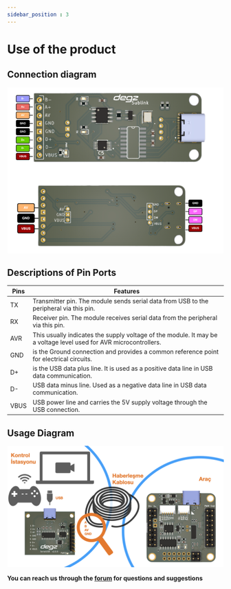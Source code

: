 ```yaml
---
sidebar_position : 3
---
```


# Use of the product

## Connection diagram

![Mizucom communication Module](./image/sublink.png)

## Descriptions of Pin Ports

|Pins |Features |
|------------------------------------------------|-------------------|
| TX | Transmitter pin. The module sends serial data from USB to the peripheral via this pin.
|RX | Receiver pin. The module receives serial data from the peripheral via this pin.
|AVR| This usually indicates the supply voltage of the module. It may be a voltage level used for AVR microcontrollers.
|GND | is the Ground connection and provides a common reference point for electrical circuits.|
| D+ | is the USB data plus line. It is used as a positive data line in USB data communication.| |
|D- |USB data minus line. Used as a negative data line in USB data communication.
|VBUS|USB power line and carries the 5V supply voltage through the USB connection.


## Usage Diagram

![Usage Diagram](./image/Sublink-L-Diagram-Datasheet.jpeg)


**You can reach us through the [forum](https://forum.degzrobotics.com/) for questions and suggestions**

